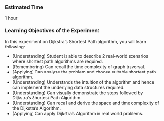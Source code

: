 ### Estimated Time

1 hour

### Learning Objectives of the Experiment

In this experiment on Dijkstra's Shortest Path algorithm, you will learn following:

   - (Understanding) Student is able to describe 2 real-world scenarios where shortest path algorithms are required.
   - (Remembering) Can recall the time complexity of graph traversal.
   - (Applying) Can analyze the problem and choose suitable shortest path algorithm.
   - (Understanding) Understands the intuition of the algorithm and hence can implement the underlying data structures required.
   - (Understanding) Can visually demonstrate the steps followed by Dijkstra’s Shortest Path Algorithm.
   - (Understanding) Can recall and derive the space and time complexity of the Dijkstra’s Algorithm.
   - (Applying) Can apply Dijkstra’s Algorithm in real world problems.

 
